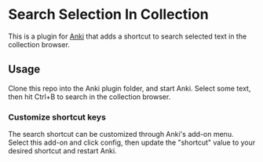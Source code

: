 # Search Selection In Collection
This is a plugin for [Anki](https://apps.ankiweb.net/) that adds a shortcut to search selected text in the collection browser.
## Usage
Clone this repo into the Anki plugin folder, and start Anki. Select some text, then hit Ctrl+B to search in the collection browser.
### Customize shortcut keys
The search shortcut can be customized through Anki's add-on menu. Select this add-on and click config, then update the "shortcut" value to your desired shortcut and restart Anki.